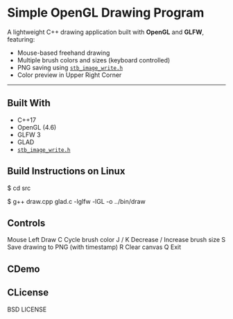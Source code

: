 # Simple OpenGL Drawing Program

A lightweight C++ drawing application built with **OpenGL** and **GLFW**, featuring:

- Mouse-based freehand drawing
- Multiple brush colors and sizes (keyboard controlled)
- PNG saving using [`stb_image_write.h`](https://github.com/nothings/stb)
- Color preview in Upper Right Corner

---

##  Built With

- C++17 
- OpenGL (4.6)
- GLFW 3
- GLAD
- [`stb_image_write.h`](https://github.com/nothings/stb)

##  Build Instructions on Linux
$ cd src

$ g++ draw.cpp glad.c -lglfw -lGL -o ../bin/draw

##  Controls
Mouse Left	Draw
C	Cycle brush color
J / K	Decrease / Increase brush size
S	Save drawing to PNG (with timestamp)
R	Clear canvas
Q	Exit

##  CDemo


##  CLicense
BSD LICENSE
